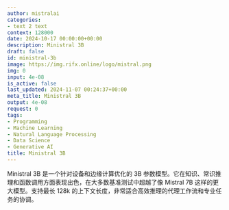 ```yaml
---
author: mistralai
categories:
- text 2 text
context: 128000
date: 2024-10-17 00:00:00+00:00
description: Ministral 3B
draft: false
id: ministral-3b
image: https://img.rifx.online/logo/mistral.png
img: 0
input: 4e-08
is_active: false
last_updated: 2024-11-07 00:24:37+00:00
meta_title: Ministral 3B
output: 4e-08
request: 0
tags:
- Programming
- Machine Learning
- Natural Language Processing
- Data Science
- Generative AI
title: Ministral 3B
---
```




Ministral 3B 是一个针对设备和边缘计算优化的 3B 参数模型。它在知识、常识推理和函数调用方面表现出色，在大多数基准测试中超越了像 Mistral 7B 这样的更大模型。支持最长 128k 的上下文长度，非常适合高效推理的代理工作流和专业任务的协调。

